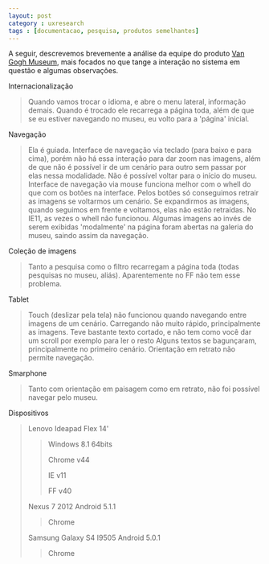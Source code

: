```yaml
---
layout: post
category : uxresearch
tags : [documentacao, pesquisa, produtos semelhantes]
---
```


A seguir, descrevemos brevemente a análise da equipe do produto [Van Gogh Museum](http://vangoghmuseum.nl/), mais focados no que tange a interação no sistema em questão e algumas observações.

Internacionalização

> Quando vamos trocar o idioma, e abre o menu lateral, informação demais.
> Quando é trocado ele recarrega a página toda, além de que se eu estiver navegando no museu, eu volto para a 'página' inicial.

Navegação

> Ela é guiada.
> Interface de navegação via teclado (para baixo e para cima), porém não há essa interação para dar zoom nas imagens, além de que não é possível ir de um cenário para outro sem passar por elas nessa modalidade. Não é possível voltar para o início do museu.
> Interface de navegação via mouse funciona melhor com o whell do que com os botões na interface. Pelos botões só conseguimos retrair as imagens se voltarmos um cenário. Se expandirmos as imagens, quando seguimos em frente e voltamos, elas não estão retraídas. No IE11, as vezes o whell não funcionou.
> Algumas imagens ao invés de serem exibidas 'modalmente' na página foram abertas na galeria do museu, saindo assim da navegação.

Coleção de imagens

> Tanto a pesquisa como o filtro recarregam a página toda (todas pesquisas no museu, aliás). Aparentemente no FF não tem esse problema.

Tablet

> Touch (deslizar pela tela) não funcionou quando navegando entre imagens de um cenário.
> Carregando não muito rápido, principalmente as imagens.
> Teve bastante texto cortado, e não tem como você dar um scroll por exemplo para ler o resto
> Alguns textos se bagunçaram, principalmente no primeiro cenário.
> Orientação em retrato não permite navegação.

Smarphone

> Tanto com orientação em paisagem como em retrato, não foi possível navegar pelo museu.

Dispositivos

> Lenovo Ideapad Flex 14'
>
> > Windows 8.1 64bits
> > 
> > Chrome v44
> > 
> > IE v11
> > 
> > FF v40
>
> Nexus 7 2012 Android 5.1.1
>
> > Chrome
>
> Samsung Galaxy S4 I9505 Android 5.0.1
>
> > Chrome

